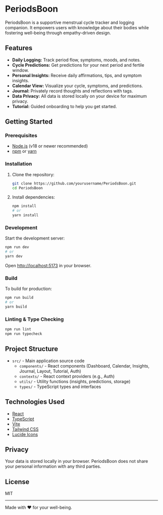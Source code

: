 # PeriodsBoon

PeriodsBoon is a supportive menstrual cycle tracker and logging companion. It empowers users with knowledge about their bodies while fostering well-being through empathy-driven design.

## Features

- **Daily Logging:** Track period flow, symptoms, moods, and notes.
- **Cycle Predictions:** Get predictions for your next period and fertile window.
- **Personal Insights:** Receive daily affirmations, tips, and symptom insights.
- **Calendar View:** Visualize your cycle, symptoms, and predictions.
- **Journal:** Privately record thoughts and reflections with tags.
- **Data Privacy:** All data is stored locally on your device for maximum privacy.
- **Tutorial:** Guided onboarding to help you get started.

## Getting Started

### Prerequisites

- [Node.js](https://nodejs.org/) (v18 or newer recommended)
- [npm](https://www.npmjs.com/) or [yarn](https://yarnpkg.com/)

### Installation

1. Clone the repository:
   ```sh
   git clone https://github.com/yourusername/PeriodsBoon.git
   cd PeriodsBoon
   ```

2. Install dependencies:
   ```sh
   npm install
   # or
   yarn install
   ```

### Development

Start the development server:

```sh
npm run dev
# or
yarn dev
```

Open [http://localhost:5173](http://localhost:5173) in your browser.

### Build

To build for production:

```sh
npm run build
# or
yarn build
```

### Linting & Type Checking

```sh
npm run lint
npm run typecheck
```

## Project Structure

- `src/` - Main application source code
  - `components/` - React components (Dashboard, Calendar, Insights, Journal, Layout, Tutorial, Auth)
  - `contexts/` - React context providers (e.g., Auth)
  - `utils/` - Utility functions (insights, predictions, storage)
  - `types/` - TypeScript types and interfaces

## Technologies Used

- [React](https://react.dev/)
- [TypeScript](https://www.typescriptlang.org/)
- [Vite](https://vitejs.dev/)
- [Tailwind CSS](https://tailwindcss.com/)
- [Lucide Icons](https://lucide.dev/)

## Privacy

Your data is stored locally in your browser. PeriodsBoon does not share your personal information with any third parties.

## License

MIT

---

Made with ❤️ for your well-being.
